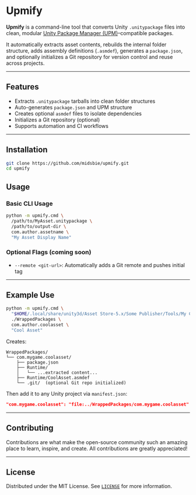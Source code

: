 # Upmify

**Upmify** is a command-line tool that converts Unity `.unitypackage` files into clean, modular [Unity Package Manager (UPM)](https://docs.unity3d.com/Manual/Packages.html)–compatible packages.

It automatically extracts asset contents, rebuilds the internal folder structure, adds assembly definitions (`.asmdef`), generates a `package.json`, and optionally initializes a Git repository for version control and reuse across projects.

---

## Features

- Extracts `.unitypackage` tarballs into clean folder structures
- Auto-generates `package.json` and UPM structure
- Creates optional `asmdef` files to isolate dependencies
- Initializes a Git repository (optional)
- Supports automation and CI workflows

---

## Installation

```bash
git clone https://github.com/midsbie/upmify.git
cd upmify
````

## Usage

### Basic CLI Usage

```bash
python -m upmify.cmd \
  /path/to/MyAsset.unitypackage \
  /path/to/output-dir \
  com.author.assetname \
  "My Asset Display Name"
```

### Optional Flags (coming soon)

* `--remote <git-url>`: Automatically adds a Git remote and pushes initial tag

---

## Example Use

```bash
python -m upmify.cmd \
  "$HOME/.local/share/unity3d/Asset Store-5.x/Some Publisher/Tools/My Cool Asset.unitypackage" \
  ./WrappedPackages \
  com.author.coolasset \
  "Cool Asset"
```

Creates:

```
WrappedPackages/
└── com.mygame.coolasset/
    ├── package.json
    ├── Runtime/
    │   └── ...extracted content...
    ├── Runtime/CoolAsset.asmdef
    └── .git/  (optional Git repo initialized)
```

Then add it to any Unity project via `manifest.json`:

```json
"com.mygame.coolasset": "file:../WrappedPackages/com.mygame.coolasset"
```

---

## Contributing

Contributions are what make the open-source community such an amazing place to learn, inspire, and create. All contributions are greatly appreciated!

---

## License

Distributed under the MIT License.
See [`LICENSE`](./LICENSE) for more information.
